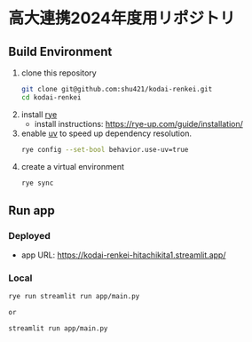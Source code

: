 # 高大連携2024年度用リポジトリ

## Build Environment

1. clone this repository
   ```bash
   git clone git@github.com:shu421/kodai-renkei.git
   cd kodai-renkei
   ```
2. install [rye](https://rye-up.com/)
   - install instructions: https://rye-up.com/guide/installation/
3. enable [uv](https://github.com/astral-sh/uv) to speed up dependency resolution.
   ```bash
   rye config --set-bool behavior.use-uv=true
   ```
4. create a virtual environment
   ```bash
   rye sync
   ```

## Run app

### Deployed
- app URL: https://kodai-renkei-hitachikita1.streamlit.app/

### Local
```bash
rye run streamlit run app/main.py

or

streamlit run app/main.py
```

